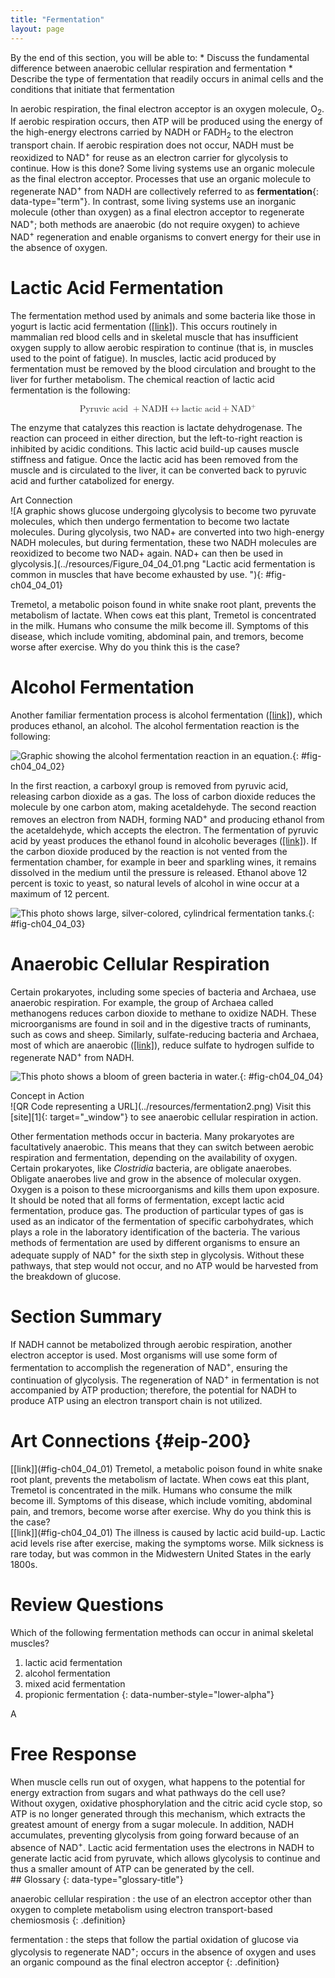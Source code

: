 ```yaml
---
title: "Fermentation"
layout: page
---
```



<div data-type="abstract" markdown="1">
By the end of this section, you will be able to:
* Discuss the fundamental difference between anaerobic cellular respiration and fermentation
* Describe the type of fermentation that readily occurs in animal cells and the conditions that initiate that fermentation

</div>

In aerobic respiration, the final electron acceptor is an oxygen molecule, O<sub>2</sub>. If aerobic respiration occurs, then ATP will be produced using the energy of the high-energy electrons carried by NADH or FADH<sub>2</sub> to the electron transport chain. If aerobic respiration does not occur, NADH must be reoxidized to NAD<sup>+</sup> for reuse as an electron carrier for glycolysis to continue. How is this done? Some living systems use an organic molecule as the final electron acceptor. Processes that use an organic molecule to regenerate NAD<sup>+</sup> from NADH are collectively referred to as **fermentation**{: data-type="term"}. In contrast, some living systems use an inorganic molecule (other than oxygen) as a final electron acceptor to regenerate NAD<sup>+</sup>; both methods are anaerobic (do not require oxygen) to achieve NAD<sup>+</sup> regeneration and enable organisms to convert energy for their use in the absence of oxygen.

# Lactic Acid Fermentation

The fermentation method used by animals and some bacteria like those in yogurt is lactic acid fermentation ([\[link\]](#fig-ch04_04_01)). This occurs routinely in mammalian red blood cells and in skeletal muscle that has insufficient oxygen supply to allow aerobic respiration to continue (that is, in muscles used to the point of fatigue). In muscles, lactic acid produced by fermentation must be removed by the blood circulation and brought to the liver for further metabolism. The chemical reaction of lactic acid fermentation is the following:

<div data-type="equation" class="equation" id="eip-672">
<math xmlns="http://www.w3.org/1998/Math/MathML" display="block"> <mrow> <mtext>Pyruvic acid </mtext><mo>+</mo><mtext>NADH</mtext><mrow><mo>↔</mo></mrow><mtext>lactic acid</mtext><mo>+</mo><msup> <mrow> <mtext>NAD</mtext> </mrow> <mtext>+</mtext> </msup> </mrow> </math>
</div>

The enzyme that catalyzes this reaction is lactate dehydrogenase. The reaction can proceed in either direction, but the left-to-right reaction is inhibited by acidic conditions. This lactic acid build-up causes muscle stiffness and fatigue. Once the lactic acid has been removed from the muscle and is circulated to the liver, it can be converted back to pyruvic acid and further catabolized for energy.

<div data-type="note" data-has-label="true" class="note art-connection non-majors" data-label="" markdown="1">
<div data-type="title" class="title">
Art Connection
</div>
![A graphic shows glucose undergoing glycolysis to become two pyruvate molecules, which then undergo fermentation to become two lactate molecules. During glycolysis, two NAD+ are converted into two high-energy NADH molecules, but during fermentation, these two NADH molecules are reoxidized to become two NAD+ again. NAD+ can then be used in glycolysis.](../resources/Figure_04_04_01.png "Lactic acid fermentation is common in muscles that have become exhausted by use.&#10;"){: #fig-ch04_04_01}


Tremetol, a metabolic poison found in white snake root plant, prevents the metabolism of lactate. When cows eat this plant, Tremetol is concentrated in the milk. Humans who consume the milk become ill. Symptoms of this disease, which include vomiting, abdominal pain, and tremors, become worse after exercise. Why do you think this is the case?

<!-- <para>The illness is caused by lactic acid build-up. Lactic acid levels rise after exercise, making the symptoms worse. Milk sickness is rare today, but was common in the Midwestern United States in the early 1800s.</para> -->

</div>

# Alcohol Fermentation

Another familiar fermentation process is alcohol fermentation ([\[link\]](#fig-ch04_04_02)), which produces ethanol, an alcohol. The alcohol fermentation reaction is the following:

 ![Graphic showing the alcohol fermentation reaction in an equation.](../resources/Figure_04_04_02.jpg "The reaction resulting in alcohol fermentation is shown."){: #fig-ch04_04_02}

In the first reaction, a carboxyl group is removed from pyruvic acid, releasing carbon dioxide as a gas. The loss of carbon dioxide reduces the molecule by one carbon atom, making acetaldehyde. The second reaction removes an electron from NADH, forming NAD<sup>+</sup> and producing ethanol from the acetaldehyde, which accepts the electron. The fermentation of pyruvic acid by yeast produces the ethanol found in alcoholic beverages ([\[link\]](#fig-ch04_04_03)). If the carbon dioxide produced by the reaction is not vented from the fermentation chamber, for example in beer and sparkling wines, it remains dissolved in the medium until the pressure is released. Ethanol above 12 percent is toxic to yeast, so natural levels of alcohol in wine occur at a maximum of 12 percent.

 ![This photo shows large, silver-colored, cylindrical fermentation tanks.](../resources/Figure_04_04_03.jpg "Fermentation of grape juice to make wine produces CO2 as a byproduct. Fermentation tanks have valves so that pressure inside the tanks can be released."){: #fig-ch04_04_03}

# Anaerobic Cellular Respiration

Certain prokaryotes, including some species of bacteria and Archaea, use anaerobic respiration. For example, the group of Archaea called methanogens reduces carbon dioxide to methane to oxidize NADH. These microorganisms are found in soil and in the digestive tracts of ruminants, such as cows and sheep. Similarly, sulfate-reducing bacteria and Archaea, most of which are anaerobic ([\[link\]](#fig-ch04_04_04)), reduce sulfate to hydrogen sulfide to regenerate NAD<sup>+</sup> from NADH.

 ![This photo shows a bloom of green bacteria in water.](../resources/Figure_04_04_04.jpg "The green color seen in these coastal waters is from an eruption of hydrogen sulfide. Anaerobic, sulfate-reducing bacteria release hydrogen sulfide gas as they decompose algae in the water. (credit: NASA image courtesy Jeff Schmaltz, MODIS Land Rapid Response Team at NASA GSFC)"){: #fig-ch04_04_04}

<div data-type="note" data-has-label="true" class="note interactive non-majors" data-label="" markdown="1">
<div data-type="title" class="title">
Concept in Action
</div>
<span data-type="media" data-alt="QR Code representing a URL"> ![QR Code representing a URL](../resources/fermentation2.png) </span>
Visit this [site][1]{: target="_window"} to see anaerobic cellular respiration in action.

</div>

Other fermentation methods occur in bacteria. Many prokaryotes are facultatively anaerobic. This means that they can switch between aerobic respiration and fermentation, depending on the availability of oxygen. Certain prokaryotes, like *Clostridia* bacteria, are obligate anaerobes. Obligate anaerobes live and grow in the absence of molecular oxygen. Oxygen is a poison to these microorganisms and kills them upon exposure. It should be noted that all forms of fermentation, except lactic acid fermentation, produce gas. The production of particular types of gas is used as an indicator of the fermentation of specific carbohydrates, which plays a role in the laboratory identification of the bacteria. The various methods of fermentation are used by different organisms to ensure an adequate supply of NAD<sup>+</sup> for the sixth step in glycolysis. Without these pathways, that step would not occur, and no ATP would be harvested from the breakdown of glucose.

# Section Summary

If NADH cannot be metabolized through aerobic respiration, another electron acceptor is used. Most organisms will use some form of fermentation to accomplish the regeneration of NAD<sup>+</sup>, ensuring the continuation of glycolysis. The regeneration of NAD<sup>+</sup> in fermentation is not accompanied by ATP production; therefore, the potential for NADH to produce ATP using an electron transport chain is not utilized.

# Art Connections   {#eip-200}

<div data-type="exercise" class="exercise" id="eip-idm120428032">
<div data-type="problem" class="problem" id="eip-idm94673104" markdown="1">
[[link]](#fig-ch04_04_01) Tremetol, a metabolic poison found in white snake root plant, prevents the metabolism of lactate. When cows eat this plant, Tremetol is concentrated in the milk. Humans who consume the milk become ill. Symptoms of this disease, which include vomiting, abdominal pain, and tremors, become worse after exercise. Why do you think this is the case?

</div>
<div data-type="solution" class="solution" id="eip-idm62469712" markdown="1">
[[link]](#fig-ch04_04_01) The illness is caused by lactic acid build-up. Lactic acid levels rise after exercise, making the symptoms worse. Milk sickness is rare today, but was common in the Midwestern United States in the early 1800s.

</div>
</div>

# Review Questions

<div data-type="exercise" class="exercise">
<div data-type="problem" class="problem" markdown="1">
Which of the following fermentation methods can occur in animal skeletal muscles?

1.  lactic acid fermentation
2.  alcohol fermentation
3.  mixed acid fermentation
4.  propionic fermentation
{: data-number-style="lower-alpha"}

</div>
<div data-type="solution" class="solution" markdown="1">
A

</div>
</div>

# Free Response

<div data-type="exercise" class="exercise">
<div data-type="problem" class="problem" markdown="1">
When muscle cells run out of oxygen, what happens to the potential for energy extraction from sugars and what pathways do the cell use?

</div>
<div data-type="solution" class="solution" markdown="1">
Without oxygen, oxidative phosphorylation and the citric acid cycle stop, so ATP is no longer generated through this mechanism, which extracts the greatest amount of energy from a sugar molecule. In addition, NADH accumulates, preventing glycolysis from going forward because of an absence of NAD<sup>+</sup>. Lactic acid fermentation uses the electrons in NADH to generate lactic acid from pyruvate, which allows glycolysis to continue and thus a smaller amount of ATP can be generated by the cell.

</div>
</div>

<div data-type="glossary" markdown="1">
## Glossary
{: data-type="glossary-title"}

anaerobic cellular respiration
: the use of an electron acceptor other than oxygen to complete metabolism using electron transport-based chemiosmosis
{: .definition}

fermentation
: the steps that follow the partial oxidation of glucose via glycolysis to regenerate NAD<sup>+</sup>; occurs in the absence of oxygen and uses an organic compound as the final electron acceptor
{: .definition}

</div>



[1]: http://openstaxcollege.org/l/fermentation2
